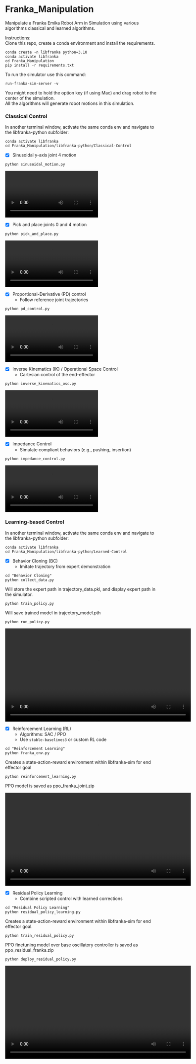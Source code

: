 # Franka_Manipulation
Manipulate a Franka Emika Robot Arm in Simulation using various algorithms classical and learned algorithms.  

Instructions:  
Clone this repo, create a conda environment and install the requirements.  
```
conda create -n libfranka python=3.10  
conda activate libfranka
cd Franka_Manipulation
pip install -r requirements.txt
```
To run the simulator use this command:  
```
run-franka-sim-server -v
```
You might need to hold the option key (if using Mac) and drag robot to the center of the simulation.  
All the algorithms will generate robot motions in this simulation.  

### Classical Control  
In another terminal window, activate the same conda env and navigate to the libfranka-python subfolder:  
```
conda activate libfranka
cd Franka_Manipulation/libfranka-python/Classical-Control
```

- [x] Sinusoidal y-axis joint 4 motion
```
python sinusoidal_motion.py
```
<div style="text-align: left;">
<video style="width: 300; height: auto;" controls>
  <source src="https://github.com/PRISHIta123/Franka_Manipulation/blob/main/libfranka-python/Classical_Control/demos/franka_sinusoidal.mov" type="video/quicktime">
</video>
</div>


- [x] Pick and place joints 0 and 4 motion
```
python pick_and_place.py
```
<div style="text-align: left;">
<video style="width: 300; height: auto;" controls>
  <source src="https://github.com/PRISHIta123/Franka_Manipulation/blob/main/libfranka-python/Classical_Control/demos/franka_pick_place.mov" type="video/quicktime">
</video>
</div>

- [x] Proportional-Derivative (PD) control  
  - Follow reference joint trajectories
```
python pd_control.py
```
<div style="text-align: left;">
<video style="width: 300; height: auto;" controls>
  <source src="https://github.com/PRISHIta123/Franka_Manipulation/blob/main/libfranka-python/Classical_Control/demos/franka_pd_control.mov" type="video/quicktime">
</video>
</div>

- [x] Inverse Kinematics (IK) / Operational Space Control    
  - Cartesian control of the end-effector
```
python inverse_kinematics_osc.py
```
<div style="text-align: left;">
<video style="width: 300; height: auto;" controls>
  <source src="https://github.com/PRISHIta123/Franka_Manipulation/blob/main/libfranka-python/Classical_Control/demos/franka_inverse_kinematics.mov" type="video/quicktime">
</video>
</div>

- [x] Impedance Control    
  - Simulate compliant behaviors (e.g., pushing, insertion)
```
python impedance_control.py
```
<div style="text-align: left;">
<video style="width: 300; height: auto;" controls>
  <source src="https://github.com/PRISHIta123/Franka_Manipulation/blob/main/libfranka-python/Classical_Control/demos/franka_impedance_control.mov" type="video/quicktime">
</video>
</div>
     
### Learning-based Control  
In another terminal window, activate the same conda env and navigate to the libfranka-python subfolder:  
```
conda activate libfranka
cd Franka_Manipulation/libfranka-python/Learned-Control
```

- [x] Behavior Cloning (BC)  
  - Imitate trajectory from expert demonstration
```
cd "Behavior Cloning"
python collect_data.py
```
Will store the expert path in trajectory_data.pkl, and display expert path in the simulator.
```
python train_policy.py
```
Will save trained model in trajectory_model.pth
```
python run_policy.py
```
<div style="text-align: left;">
<video style="width: 600; height: auto;" controls>
  <source src="https://github.com/PRISHIta123/Franka_Manipulation/blob/main/libfranka-python/Learned_Control/Behavior Cloning/demos/BC.mov" type="video/quicktime">
</video>
</div>

- [x] Reinforcement Learning (RL)  
  - Algorithms: SAC / PPO  
  - Use `stable-baselines3` or custom RL code
```
cd "Reinforcement Learning"
python franka_env.py
```
Creates a state-action-reward environment within libfranka-sim for end effector goal  
```
python reinforcement_learning.py
```
PPO model is saved as ppo_franka_joint.zip    
<div style="text-align: left;">
<video style="width: 600; height: auto;" controls>
  <source src="https://github.com/PRISHIta123/Franka_Manipulation/blob/main/libfranka-python/Learned_Control/Reinforcement Learning/demos/PPO_RL.mov" type="video/quicktime">
</video>
</div>

- [x] Residual Policy Learning  
  - Combine scripted control with learned corrections
```
cd "Residual Policy Learning"  
python residual_policy_learning.py
```
Creates a state-action-reward environment within libfranka-sim for end effector goal.  
```
python train_residual_policy.py
```
PPO finetuning model over base oscillatory controller is saved as ppo_residual_franka.zip  

```
python deploy_residual_policy.py
```
<div>
<video style="width: 600; height: auto;" controls>
  <source src="https://github.com/PRISHIta123/Franka_Manipulation/blob/main/libfranka-python/Learned_Control/Residual Policy Learning/demos/RPL.mov" type="video/quicktime">
</video>
</div>
